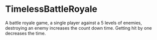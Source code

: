 # TimelessBattleRoyale
A battle royale game, a single player against a 5 levels of enemies, destroying an enemy increases the count down time. Getting hit by one decreases the time.
